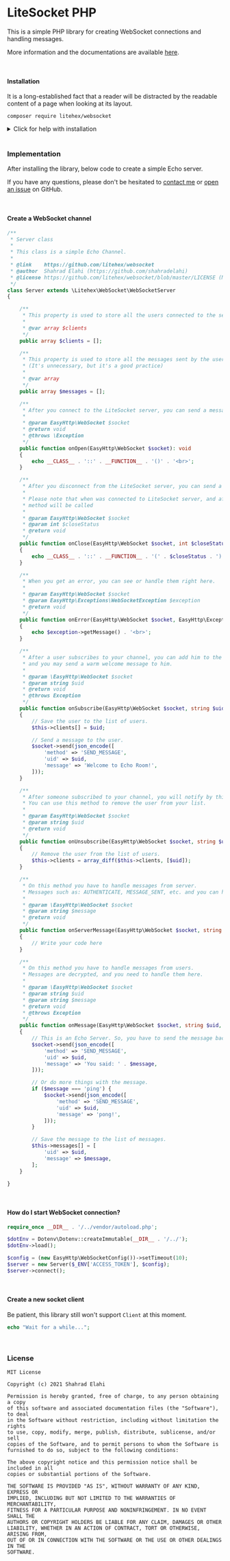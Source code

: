 # LiteSocket PHP

This is a simple PHP library for creating WebSocket connections and handling messages.

More information and the documentations are
available [here](https://github.com/litehex/websocket).

<br>

#### Installation

It is a long-established fact that a reader will be distracted by the readable content of a page when looking at its
layout.

```ssh
composer require litehex/websocket
```

<details>
 <summary>Click for help with installation</summary>

## Install Composer

If the above step didn't work, install composer and try again.

#### Debian / Ubuntu

```
sudo apt-get install curl php-curl
curl -s https://getcomposer.org/installer | php
php composer.phar install
```

Composer not found? Use this command instead:

```
php composer.phar require "shahradelahi/easy-http"
```

#### Windows:

[Download installer for Windows](https://github.com/jaggedsoft/php-binance-api/#installing-on-windows)

</details>

<br>

### Implementation

After installing the library, below code to create a simple Echo server.

If you have any questions, please don't be hesitated to [contact me](mailto:shahrad@litehex.com) or [open an issue](https://github.com/litehex/websocket/issues/new) on GitHub.

<br>

#### Create a WebSocket channel

```php
/**
 * Server class
 *
 * This class is a simple Echo Channel.
 *
 * @link    https://github.com/litehex/websocket
 * @author  Shahrad Elahi (https://github.com/shahradelahi)
 * @license https://github.com/litehex/websocket/blob/master/LICENSE (MIT License)
 */
class Server extends \Litehex\WebSocket\WebSocketServer
{

	/**
	 * This property is used to store all the users connected to the server.
	 *
	 * @var array $clients
	 */
	public array $clients = [];

	/**
	 * This property is used to store all the messages sent by the users.
	 * (It's unnecessary, but it's a good practice)
	 *
	 * @var array
	 */
	public array $messages = [];

	/**
	 * After you connect to the LiteSocket server, you can send a message to the server.
	 * 
	 * @param EasyHttp\WebSocket $socket
	 * @return void
	 * @throws \Exception
	 */
	public function onOpen(EasyHttp\WebSocket $socket): void
	{
		echo __CLASS__ . '::' . __FUNCTION__ . '()' . '<br>';
	}

	/**
	 * After you disconnect from the LiteSocket server, you can send a message to the server.
	 * 
	 * Please note that when was connected to LiteSocket server, and after you got disconnected this
	 * method will be called
	 *
	 * @param EasyHttp\WebSocket $socket
	 * @param int $closeStatus
	 * @return void
	 */
	public function onClose(EasyHttp\WebSocket $socket, int $closeStatus): void
	{
		echo __CLASS__ . '::' . __FUNCTION__ . '(' . $closeStatus . ')' . '<br>';
	}

	/**
	 * When you get an error, you can see or handle them right here.
	 *
	 * @param EasyHttp\WebSocket $socket
	 * @param EasyHttp\Exceptions\WebSocketException $exception
	 * @return void
	 */
	public function onError(EasyHttp\WebSocket $socket, EasyHttp\Exceptions\WebSocketException $exception): void
	{
		echo $exception->getMessage() . '<br>';
	}

	/**
	 * After a user subscribes to your channel, you can add him to the list of users,
	 * and you may send a warm welcome message to him.
	 *
	 * @param \EasyHttp\WebSocket $socket
	 * @param string $uid
	 * @return void
	 * @throws Exception
	 */
	public function onSubscribe(EasyHttp\WebSocket $socket, string $uid): void
	{
		// Save the user to the list of users.
		$this->clients[] = $uid;

		// Send a message to the user.
		$socket->send(json_encode([
			'method' => 'SEND_MESSAGE',
			'uid' => $uid,
			'message' => 'Welcome to Echo Room!',
		]));
	}

	/**
	 * After someone subscribed to your channel, you will notify by this method.
	 * You can use this method to remove the user from your list.
	 *
	 * @param EasyHttp\WebSocket $socket
	 * @param string $uid
	 * @return void
	 */
	public function onUnsubscribe(EasyHttp\WebSocket $socket, string $uid): void
	{
		// Remove the user from the list of users.
		$this->clients = array_diff($this->clients, [$uid]);
	}

	/**
	 * On this method you have to handle messages from server.
	 * Messages such as: AUTHENTICATE, MESSAGE_SENT, etc. and you can handle them here.
	 *
	 * @param \EasyHttp\WebSocket $socket
	 * @param string $message
	 * @return void
	 */
	public function onServerMessage(EasyHttp\WebSocket $socket, string $message): void
	{
		// Write your code here
	}

	/**
	 * On this method you have to handle messages from users.
	 * Messages are decrypted, and you need to handle them here.
	 *
	 * @param \EasyHttp\WebSocket $socket
	 * @param string $uid
	 * @param string $message
	 * @return void
	 * @throws Exception
	 */
	public function onMessage(EasyHttp\WebSocket $socket, string $uid, string $message): void
	{
		// This is an Echo Server. So, you have to send the message back to the user.
		$socket->send(json_encode([
			'method' => 'SEND_MESSAGE',
			'uid' => $uid,
			'message' => 'You said: ' . $message,
		]));

		// Or do more things with the message.
		if ($message === 'ping') {
			$socket->send(json_encode([
				'method' => 'SEND_MESSAGE',
				'uid' => $uid,
				'message' => 'pong!',
			]));
		}

		// Save the message to the list of messages.
		$this->messages[] = [
			'uid' => $uid,
			'message' => $message,
		];
	}

}
```

<br>

#### How do I start WebSocket connection?
```php
require_once __DIR__ . '/../vendor/autoload.php';

$dotEnv = Dotenv\Dotenv::createImmutable(__DIR__ . '/../');
$dotEnv->load();

$config = (new EasyHttp\WebSocketConfig())->setTimeout(10);
$server = new Server($_ENV['ACCESS_TOKEN'], $config);
$server->connect();
```

<br>


#### Create a new socket client

Be patient, this library still won't support `Client` at this moment.

```php
echo "Wait for a while...";
```

<br>

### License

```text
MIT License

Copyright (c) 2021 Shahrad Elahi

Permission is hereby granted, free of charge, to any person obtaining a copy
of this software and associated documentation files (the "Software"), to deal
in the Software without restriction, including without limitation the rights
to use, copy, modify, merge, publish, distribute, sublicense, and/or sell
copies of the Software, and to permit persons to whom the Software is
furnished to do so, subject to the following conditions:

The above copyright notice and this permission notice shall be included in all
copies or substantial portions of the Software.

THE SOFTWARE IS PROVIDED "AS IS", WITHOUT WARRANTY OF ANY KIND, EXPRESS OR
IMPLIED, INCLUDING BUT NOT LIMITED TO THE WARRANTIES OF MERCHANTABILITY,
FITNESS FOR A PARTICULAR PURPOSE AND NONINFRINGEMENT. IN NO EVENT SHALL THE
AUTHORS OR COPYRIGHT HOLDERS BE LIABLE FOR ANY CLAIM, DAMAGES OR OTHER
LIABILITY, WHETHER IN AN ACTION OF CONTRACT, TORT OR OTHERWISE, ARISING FROM,
OUT OF OR IN CONNECTION WITH THE SOFTWARE OR THE USE OR OTHER DEALINGS IN THE
SOFTWARE.
```